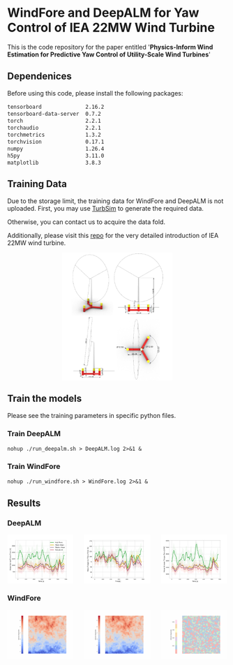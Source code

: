 # WindFore and DeepALM for Yaw Control of IEA 22MW Wind Turbine

This is the code repository for the paper entitled '**Physics-Inform Wind Estimation for Predictive Yaw Control of Utility-Scale Wind Turbines**'

## Dependenices
Before using this code, please install the following packages:
```
tensorboard              2.16.2
tensorboard-data-server  0.7.2
torch                    2.2.1
torchaudio               2.2.1
torchmetrics             1.3.2
torchvision              0.17.1
numpy                    1.26.4
h5py                     3.11.0
matplotlib               3.8.3
```

## Training Data
Due to the storage limit, the training data for WindFore and DeepALM is not uploaded.
First, you may use [TurbSim](https://www.nrel.gov/wind/nwtc/turbsim.html) to generate the required data.

Otherwise, you can contact us to acquire the data fold. 

Additionally, please visit this [repo](https://github.com/IEAWindTask37/IEA-22-280-RWT) for the very detailed introduction of IEA 22MW wind turbine. 

<div style="display: flex; justify-content: center;">
    <img src="Fig/IEA22MW.png" alt="IEA22MW" style="width: 50%;">
</div>

## Train the models

Please see the training parameters in specific python files. 

### Train DeepALM

```
nohup ./run_deepalm.sh > DeepALM.log 2>&1 &
```

### Train WindFore

```
nohup ./run_windfore.sh > WindFore.log 2>&1 &
```


## Results

### DeepALM
<div style="display: flex; justify-content: space-between;">
    <img src='Fig/NormalForceError.png' alt="GIF 1" style="width: 30%;">
    <img src="Fig/TangentialForceError.png" alt="GIF 2" style="width: 30%;">
    <img src="Fig/MomentTorqueError.png" alt="GIF 3" style="width: 30%;">
</div>

### WindFore
<div style="display: flex; justify-content: space-between;">
    <img src='Fig/pred.gif' alt="GIF 1" style="width: 30%;">
    <img src="Fig/label.gif" alt="GIF 2" style="width: 30%;">
    <img src="Fig/error.gif" alt="GIF 3" style="width: 30%;">
</div>

